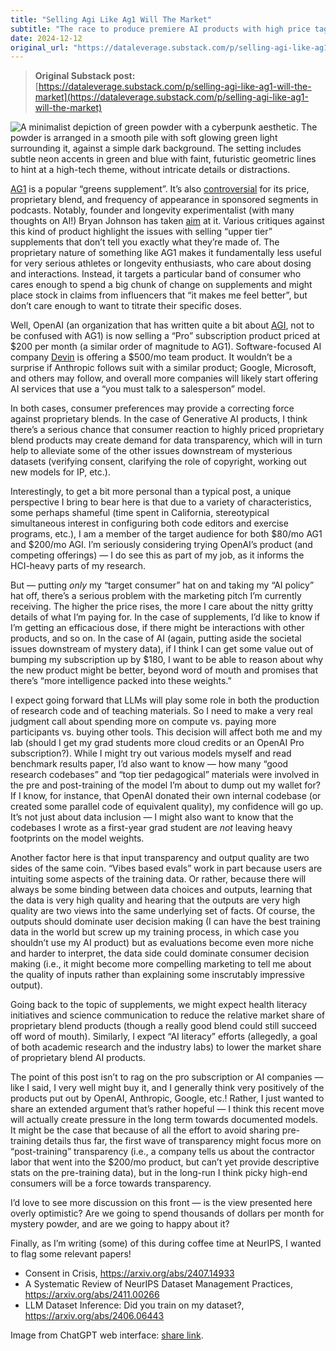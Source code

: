 ```yaml
---
title: "Selling Agi Like Ag1 Will The Market"
subtitle: "The race to produce premiere AI products with high price tags might change the standards around data disclosure."
date: 2024-12-12
original_url: "https://dataleverage.substack.com/p/selling-agi-like-ag1-will-the-market"
---
```


> **Original Substack post:** [https://dataleverage.substack.com/p/selling-agi-like-ag1-will-the-market](https://dataleverage.substack.com/p/selling-agi-like-ag1-will-the-market)

![A minimalist depiction of green powder with a cyberpunk aesthetic. The powder is arranged in a smooth pile with soft glowing green light surrounding it, against a simple dark background. The setting includes subtle neon accents in green and blue with faint, futuristic geometric lines to hint at a high-tech theme, without intricate details or distractions.](https://substack-post-media.s3.amazonaws.com/public/images/10ef7de7-40dd-42ec-852c-8eb70c00af3f\_1024x1024.webp "A minimalist depiction of green powder with a cyberpunk aesthetic. The powder is arranged in a smooth pile with soft glowing green light surrounding it, against a simple dark background. The setting includes subtle neon accents in green and blue with faint, futuristic geometric lines to hint at a high-tech theme, without intricate details or distractions.")

[AG1](https://drinkag1.com/) is a popular “greens supplement”. It’s also [controversial](https://www.mcgill.ca/oss/article/critical-thinking-health-and-nutrition/you-probably-dont-need-green-ag1-smoothie) for its price, proprietary blend, and frequency of appearance in sponsored segments in podcasts. Notably, founder and longevity experimentalist (with many thoughts on AI!) Bryan Johnson has taken [aim](https://www.instagram.com/bryanjohnson_/p/C__8jp9yAd4/) at it. Various critiques against this kind of product highlight the issues with selling “upper tier” supplements that don’t tell you exactly what they’re made of. The proprietary nature of something like AG1 makes it fundamentally less useful for very serious athletes or longevity enthusiasts, who care about dosing and interactions. Instead, it targets a particular band of consumer who cares enough to spend a big chunk of change on supplements and might place stock in claims from influencers that “it makes me feel better”, but don’t care enough to want to titrate their specific doses.

Well, OpenAI (an organization that has written quite a bit about [AGI](https://openai.com/index/planning-for-agi-and-beyond/), not to be confused with AG1) is now selling a “Pro” subscription product priced at $200 per month (a similar order of magnitude to AG1). Software-focused AI company [Devin](https://devin.ai/pricing) is offering a $500/mo team product. It wouldn’t be a surprise if Anthropic follows suit with a similar product; Google, Microsoft, and others may follow, and overall more companies will likely start offering AI services that use a “you must talk to a salesperson” model.

In both cases, consumer preferences may provide a correcting force against proprietary blends. In the case of Generative AI products, I think there’s a serious chance that consumer reaction to highly priced proprietary blend products may create demand for data transparency, which will in turn help to alleviate some of the other issues downstream of mysterious datasets (verifying consent, clarifying the role of copyright, working out new models for IP, etc.).

Interestingly, to get a bit more personal than a typical post, a unique perspective I bring to bear here is that due to a variety of characteristics, some perhaps shameful (time spent in California, stereotypical simultaneous interest in configuring both code editors and exercise programs, etc.), I am a member of the target audience for both $80/mo AG1 and $200/mo AGI. I’m seriously considering trying OpenAI’s product (and competing offerings) — I do see this as part of my job, as it informs the HCI-heavy parts of my research.

But — putting *only* my “target consumer” hat on and taking my “AI policy” hat off, there’s a serious problem with the marketing pitch I’m currently receiving. The higher the price rises, the more I care about the nitty gritty details of what I’m paying for. In the case of supplements, I’d like to know if I’m getting an efficacious dose, if there might be interactions with other products, and so on. In the case of AI (again, putting aside the societal issues downstream of mystery data), if I think I can get some value out of bumping my subscription up by $180, I want to be able to reason about why the new product might be better, beyond word of mouth and promises that there’s “more intelligence packed into these weights.”

I expect going forward that LLMs will play some role in both the production of research code and of teaching materials. So I need to make a very real judgment call about spending more on compute vs. paying more participants vs. buying other tools. This decision will affect both me and my lab (should I get my grad students more cloud credits or an OpenAI Pro subscription?). While I might try out various models myself and read benchmark results paper, I’d also want to know — how many “good research codebases” and “top tier pedagogical” materials were involved in the pre and post-training of the model I’m about to dump out my wallet for? If I know, for instance, that OpenAI donated their own internal codebase (or created some parallel code of equivalent quality), my confidence will go up. It’s not just about data inclusion — I might also want to know that the codebases I wrote as a first-year grad student are *not* leaving heavy footprints on the model weights.

Another factor here is that input transparency and output quality are two sides of the same coin. “Vibes based evals” work in part because users are intuiting some aspects of the training data. Or rather, because there will always be some binding between data choices and outputs, learning that the data is very high quality and hearing that the outputs are very high quality are two views into the same underlying set of facts. Of course, the outputs should dominate user decision making (I can have the best training data in the world but screw up my training process, in which case you shouldn’t use my AI product) but as evaluations become even more niche and harder to interpret, the data side could dominate consumer decision making (i.e., it might become more compelling marketing to tell me about the quality of inputs rather than explaining some inscrutably impressive output).

Going back to the topic of supplements, we might expect health literacy initiatives and science communication to reduce the relative market share of proprietary blend products (though a really good blend could still succeed off word of mouth). Similarly, I expect “AI literacy” efforts (allegedly, a goal of both academic research and the industry labs) to lower the market share of proprietary blend AI products.

The point of this post isn’t to rag on the pro subscription or AI companies — like I said, I very well might buy it, and I generally think very positively of the products put out by OpenAI, Anthropic, Google, etc.! Rather, I just wanted to share an extended argument that’s rather hopeful — I think this recent move will actually create pressure in the long term towards documented models. It might be the case that because of all the effort to avoid sharing pre-training details thus far, the first wave of transparency might focus more on “post-training” transparency (i.e., a company tells us about the contractor labor that went into the $200/mo product, but can’t yet provide descriptive stats on the pre-training data), but in the long-run I think picky high-end consumers will be a force towards transparency.

I’d love to see more discussion on this front — is the view presented here overly optimistic? Are we going to spend thousands of dollars per month for mystery powder, and are we going to happy about it?

Finally, as I’m writing (some) of this during coffee time at NeurIPS, I wanted to flag some relevant papers!

* Consent in Crisis, https://arxiv.org/abs/2407.14933
* A Systematic Review of NeurIPS Dataset Management Practices, https://arxiv.org/abs/2411.00266
* LLM Dataset Inference: Did you train on my dataset?, https://arxiv.org/abs/2406.06443

Image from ChatGPT web interface: [share link](https://chatgpt.com/share/675a540a-8208-800f-9a2f-c448eea49b71).
